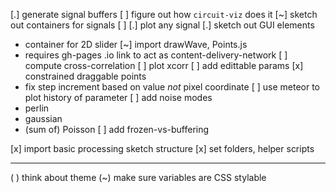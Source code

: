 [.] generate signal buffers
	[ ] figure out how `circuit-viz` does it
  [~] sketch out containers for signals 
  [ ] 
[.] plot any signal 
[.] sketch out GUI elements
  - container for 2D slider
[~] import drawWave, Points.js
  - requires gh-pages .io link to act as content-delivery-network
[ ] compute cross-correlation
  [ ] plot xcorr
[ ] add edittable params
  [x] constrained draggable points
  - fix step increment based on value *not* pixel coordinate
  [ ] use meteor to plot history of parameter
[ ] add noise modes
  - perlin
  - gaussian
  - (sum of) Poisson
[ ] add frozen-vs-buffering

[x] import basic processing sketch structure
	[x] set folders, helper scripts

---

( ) think about theme 
	(~) make sure variables are CSS stylable
 


